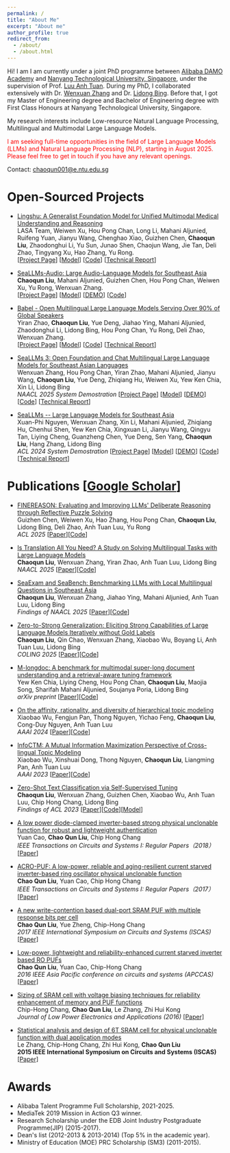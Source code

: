 ```yaml
---
permalink: /
title: "About Me"
excerpt: "About me"
author_profile: true
redirect_from: 
  - /about/
  - /about.html
---
```


Hi! I am I am currently under a joint PhD programme between [Alibaba DAMO Academy](https://damo.alibaba.com/) and [Nanyang Technological University, Singapore](https://www.ntu.edu.sg/), under the supervision of Prof. [Luu Anh Tuan](https://tuanluu.github.io/). During my PhD, I collaborated extensively with Dr. [Wenxuan Zhang](https://isakzhang.github.io/) and Dr. [Lidong Bing](https://lidongbing.github.io/). Before that, I got my Master of Engineering degree and Bachelor of Engineering degree with First Class Honours at Nanyang Technological University, Singapore.

My research interests include Low-resource Natural Language Processing, Multilingual and Multimodal Large Language Models.

<span style="color: red;">I am seeking full-time opportunities in the field of Large Language Models (LLMs) and Natural Language Processing (NLP), starting in August 2025. Please feel free to get in touch if you have any relevant openings.</span>

Contact: <chaoqun001@e.ntu.edu.sg>

<!-- # News
* May-2023 - One paper accepted at ACL 2023.
* Aug-2021 - Join NTU as a PhD candidate. -->

# Open-Sourced Projects
* [Lingshu: A Generalist Foundation Model for Unified Multimodal Medical Understanding and Reasoning](https://alibaba-damo-academy.github.io/lingshu/)  
  LASA Team, Weiwen Xu, Hou Pong Chan, Long Li, Mahani Aljunied, Ruifeng Yuan, Jianyu Wang, Chenghao Xiao, Guizhen Chen, **Chaoqun Liu**, Zhaodonghui Li, Yu Sun, Junao Shen, Chaojun Wang, Jie Tan, Deli Zhao, Tingyang Xu, Hao Zhang, Yu Rong.  
  \[[Project Page](https://alibaba-damo-academy.github.io/lingshu/)\] \[[Model](https://huggingface.co/collections/lingshu-medical-mllm/lingshu-mllms-6847974ca5b5df750f017dad)\] \[[Code](https://github.com/alibaba-damo-academy/MedEvalKit)\] \[[Technical Report](https://arxiv.org/abs/2506.07044)\]
* [SeaLLMs-Audio: Large Audio-Language Models for Southeast Asia](https://damo-nlp-sg.github.io/SeaLLMs-Audio/)  
  **Chaoqun Liu**, Mahani Aljunied, Guizhen Chen, Hou Pong Chan, Weiwen Xu, Yu Rong, Wenxuan Zhang.  
  \[[Project Page](https://damo-nlp-sg.github.io/SeaLLMs-Audio/)\] \[[Model](https://huggingface.co/SeaLLMs/SeaLLMs-Audio-7B)\] \[[DEMO](https://huggingface.co/spaces/SeaLLMs/SeaLLMs-Audio-Demo)\] \[[Code](https://github.com/DAMO-NLP-SG/SeaLLMs-Audio)\]

*  [Babel - Open Multilingual Large Language Models Serving Over 90% of Global Speakers](https://babel-llm.github.io/babel-llm/)   
   Yiran Zhao, **Chaoqun Liu**, Yue Deng, Jiahao Ying, Mahani Aljunied, Zhaodonghui Li, Lidong Bing, Hou Pong Chan, Yu Rong, Deli Zhao, Wenxuan Zhang.             
   \[[Project Page](https://babel-llm.github.io/babel-llm/)\] \[[Model](https://huggingface.co/Tower-Babel)\] \[[Code](https://github.com/babel-llm/babel-llm)\] \[[Technical Report](https://arxiv.org/pdf/2503.00865)\]

*  [SeaLLMs 3: Open Foundation and Chat Multilingual Large Language Models for Southeast Asian Languages](https://arxiv.org/pdf/2407.19672)   
   Wenxuan Zhang, Hou Pong Chan, Yiran Zhao, Mahani Aljunied, Jianyu Wang, **Chaoqun Liu**, Yue Deng, Zhiqiang Hu, Weiwen Xu, Yew Ken Chia, Xin Li, Lidong Bing             
   _NAACL 2025 System Demostration_ \[[Project Page](https://damo-nlp-sg.github.io/DAMO-SeaLLMs)\] \[[Model](https://huggingface.co/collections/SeaLLMs/seallms-v3-668f3a52e1e6fbaad5752cdb)\] \[[DEMO](https://huggingface.co/spaces/SeaLLMs/SeaLLM-Chat)\] \[[Code](https://github.com/DAMO-NLP-SG/SeaLLMs)\] \[[Technical Report](https://arxiv.org/pdf/2407.19672)\] 

*  [SeaLLMs -- Large Language Models for Southeast Asia](https://arxiv.org/pdf/2312.00738)   
   Xuan-Phi Nguyen, Wenxuan Zhang, Xin Li, Mahani Aljunied, Zhiqiang Hu, Chenhui Shen, Yew Ken Chia, Xingxuan Li, Jianyu Wang, Qingyu Tan, Liying Cheng, Guanzheng Chen, Yue Deng, Sen Yang, **Chaoqun Liu**, Hang Zhang, Lidong Bing     
   _ACL 2024 System Demostration_ \[[Project Page](https://damo-nlp-sg.github.io/DAMO-SeaLLMs)\] \[[Model](https://huggingface.co/collections/SeaLLMs/seallms-65be16f92e67686440ae29f3)\] \[[DEMO](https://huggingface.co/spaces/SeaLLMs/SeaLLM-Chat)\] \[[Code](https://github.com/DAMO-NLP-SG/SeaLLMs)\] \[[Technical Report](https://arxiv.org/abs/2312.00738)\] 

# Publications \[[Google Scholar](https://scholar.google.com/citations?user=oKL6xrcAAAAJ&hl=en)\]
* [FINEREASON: Evaluating and Improving LLMs' Deliberate Reasoning through Reflective Puzzle Solving](https://arxiv.org/pdf/2502.20238)  
  Guizhen Chen, Weiwen Xu, Hao Zhang, Hou Pong Chan, **Chaoqun Liu**, Lidong Bing, Deli Zhao, Anh Tuan Luu, Yu Rong  
  _ACL 2025_ [[Paper](https://arxiv.org/pdf/2502.20238)][[Code](https://github.com/DAMO-NLP-SG/FineReason)]

* [Is Translation All You Need? A Study on Solving Multilingual Tasks with Large Language Models](https://arxiv.org/abs/2403.10258)   
  **Chaoqun Liu**, Wenxuan Zhang, Yiran Zhao, Anh Tuan Luu, Lidong Bing   
  _NAACL 2025_ \[[Paper](https://arxiv.org/abs/2403.10258)\]\[[Code](https://github.com/DAMO-NLP-SG/translation-all-you-need)\]

* [SeaExam and SeaBench: Benchmarking LLMs with Local Multilingual Questions in Southeast Asia](https://arxiv.org/abs/2502.06298)   
  **Chaoqun Liu**, Wenxuan Zhang, Jiahao Ying, Mahani Aljunied, Anh Tuan Luu, Lidong Bing     
  _Findings of NAACL 2025_ \[[Paper](https://arxiv.org/abs/2502.06298)\]\[[Code](https://liuchaoqun.github.io/)\]
  
* [Zero-to-Strong Generalization: Eliciting Strong Capabilities of Large Language Models Iteratively without Gold Labels](https://arxiv.org/abs/2409.12425)   
  **Chaoqun Liu**, Qin Chao, Wenxuan Zhang, Xiaobao Wu, Boyang Li, Anh Tuan Luu, Lidong Bing    
  _COLING 2025_ \[[Paper](https://arxiv.org/abs/2409.12425)\]\[[Code](https://liuchaoqun.github.io/)\]

* [M-longdoc: A benchmark for multimodal super-long document understanding and a retrieval-aware tuning framework](https://arxiv.org/pdf/2411.06176)  
  Yew Ken Chia, Liying Cheng, Hou Pong Chan, **Chaoqun Liu**, Maojia Song, Sharifah Mahani Aljunied, Soujanya Poria, Lidong Bing  
  _arXiv preprint_ [[Paper](https://arxiv.org/pdf/2411.06176)][[Code](https://github.com/DAMO-NLP-SG/multimodal-long-documents)]

* [On the affinity, rationality, and diversity of hierarchical topic modeling](https://arxiv.org/abs/2401.14113)
  Xiaobao Wu, Fengjun Pan, Thong Nguyen, Yichao Feng, **Chaoqun Liu**, Cong-Duy Nguyen, Anh Tuan Luu  
  _AAAI 2024_ [[Paper](https://arxiv.org/abs/2401.14113)][[Code](https://github.com/bobxwu/TraCo)]

* [InfoCTM: A Mutual Information Maximization Perspective of Cross-lingual Topic Modeling](https://arxiv.org/abs/2304.03544)  
  Xiaobao Wu, Xinshuai Dong, Thong Nguyen, **Chaoqun Liu**, Liangming Pan, Anh Tuan Luu  
  _AAAI 2023_ [[Paper](https://arxiv.org/abs/2304.03544)][[Code](https://github.com/BobXWu/InfoCTM)]


* [Zero-Shot Text Classification via Self-Supervised Tuning](https://arxiv.org/abs/2305.11442)    
  **Chaoqun Liu**, Wenxuan Zhang, Guizhen Chen, Xiaobao Wu, Anh Tuan Luu, Chip Hong Chang, Lidong Bing  
  _Findings of ACL 2023_ \[[Paper](https://arxiv.org/abs/2305.11442)\]\[[Code](https://github.com/DAMO-NLP-SG/SSTuning)]\[[Model](https://huggingface.co/collections/DAMO-NLP-SG/sstuning-67cfea1163ae74271045e172)]

* [A low power diode-clamped inverter-based strong physical unclonable function for robust and lightweight authentication](https://d1wqtxts1xzle7.cloudfront.net/103918181/TCSI.2018.285506120230701-1-yimxks-libre.pdf?1688183064=&response-content-disposition=inline%3B+filename%3DA_Low_Power_Diode_Clamped_Inverter_Based.pdf&Expires=1745402551&Signature=LOyjAGZQoiELFB6w7xbuxC2HsSK9zC9bFUl2sTsswVDpOzsOajWPmmEkTS-fOM6HBu-6QuC0kLSbjZZSS1WDky~x1W8VkpfoaMOecDi0FVRMj2oDBlSl9ovc2roDkFiCGaXvX0VGhIvHCFU9WY8kOW5SPyFrQlYzHtjHG4ZbghtyKDPqEzn2~7flblQuXrpsvcOurfZ~vkkGHfOi03jFnnGEl0~t99nILoqSMU6Qd6PHLU2mgyrkp3LqpdHJKjdtxRWi5RXME3bSuydJIOXCXDz5UmRvQA7VWiZtSZOowohwOgLldpPFLkLk~E73txhXXMIiIDP-Ub5ku7o1ZMC2Nw__&Key-Pair-Id=APKAJLOHF5GGSLRBV4ZA)  
  Yuan Cao, **Chao Qun Liu**, Chip Hong Chang  
  _IEEE Transactions on Circuits and Systems I: Regular Papers（2018）_ [[Paper](https://d1wqtxts1xzle7.cloudfront.net/103918181/TCSI.2018.285506120230701-1-yimxks-libre.pdf?1688183064=&response-content-disposition=inline%3B+filename%3DA_Low_Power_Diode_Clamped_Inverter_Based.pdf&Expires=1745402551&Signature=LOyjAGZQoiELFB6w7xbuxC2HsSK9zC9bFUl2sTsswVDpOzsOajWPmmEkTS-fOM6HBu-6QuC0kLSbjZZSS1WDky~x1W8VkpfoaMOecDi0FVRMj2oDBlSl9ovc2roDkFiCGaXvX0VGhIvHCFU9WY8kOW5SPyFrQlYzHtjHG4ZbghtyKDPqEzn2~7flblQuXrpsvcOurfZ~vkkGHfOi03jFnnGEl0~t99nILoqSMU6Qd6PHLU2mgyrkp3LqpdHJKjdtxRWi5RXME3bSuydJIOXCXDz5UmRvQA7VWiZtSZOowohwOgLldpPFLkLk~E73txhXXMIiIDP-Ub5ku7o1ZMC2Nw__&Key-Pair-Id=APKAJLOHF5GGSLRBV4ZA)]
  
* [ACRO-PUF: A low-power, reliable and aging-resilient current starved inverter-based ring oscillator physical unclonable function](https://ieeexplore.ieee.org/document/8004459/)  
  **Chao Qun Liu**, Yuan Cao, Chip Hong Chang  
_IEEE Transactions on Circuits and Systems I: Regular Papers（2017）_ [[Paper]](https://ieeexplore.ieee.org/document/8004459/)

* [A new write-contention based dual-port SRAM PUF with multiple response bits per cell](https://ieeexplore.ieee.org/abstract/document/8050700)  
  **Chao Qun Liu**, Yue Zheng, Chip-Hong Chang  
  _2017 IEEE International Symposium on Circuits and Systems (ISCAS)_ [[Paper]](https://ieeexplore.ieee.org/abstract/document/8050700)

* [Low-power, lightweight and reliability-enhanced current starved inverter based RO PUFs](https://ieeexplore.ieee.org/abstract/document/7804080)  
  **Chao Qun Liu**, Yuan Cao, Chip-Hong Chang  
  _2016 IEEE Asia Pacific conference on circuits and systems (APCCAS)_ [[Paper]](https://ieeexplore.ieee.org/abstract/document/7804080)

* [Sizing of SRAM cell with voltage biasing techniques for reliability enhancement of memory and PUF functions](https://www.mdpi.com/2079-9268/6/3/16)  
  Chip-Hong Chang, **Chao Qun Liu**, Le Zhang, Zhi Hui Kong  
  _Journal of Low Power Electronics and Applications (2016)_ [[Paper]](https://www.mdpi.com/2079-9268/6/3/16)

* [Statistical analysis and design of 6T SRAM cell for physical unclonable function with dual application modes](https://ieeexplore.ieee.org/abstract/document/7168907)  
  Le Zhang, Chip-Hong Chang, Zhi Hui Kong, **Chao Qun Liu**  
  **2015 IEEE International Symposium on Circuits and Systems (ISCAS)** [[Paper]](https://ieeexplore.ieee.org/abstract/document/7168907)


# Awards
* Alibaba Talent Programme Full Scholarship, 2021-2025.
* MediaTek 2019 Mission in Action Q3 winner.
* Research Scholarship under the EDB Joint Industry Postgraduate Programme(JIP) (2015-2017).
* Dean's list (2012-2013 & 2013-2014) (Top 5% in the academic year).
* Ministry of Education (MOE) PRC Scholarship (SM3) (2011-2015).

<!-- # Services
* Reviewer: ICLR’25, ACL’25 -->

<!-- # Experience -->